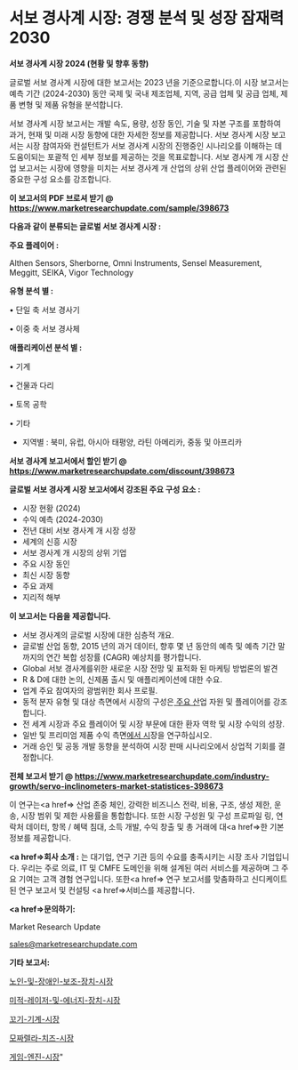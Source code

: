 # 서보 경사계 시장: 경쟁 분석 및 성장 잠재력 2030

<strong>서보 경사계 시장 2024 (현황 및 향후 동향)</strong>

글로벌 서보 경사계 시장에 대한 보고서는 2023 년을 기준으로합니다.이 시장 보고서는 예측 기간 (2024-2030) 동안 국제 및 국내 제조업체, 지역, 공급 업체 및 공급 업체, 제품 변형 및 제품 유형을 분석합니다.

서보 경사계 시장 보고서는 개발 속도, 용량, 성장 동인, 기술 및 자본 구조를 포함하여 과거, 현재 및 미래 시장 동향에 대한 자세한 정보를 제공합니다. 서보 경사계 시장 보고서는 시장 참여자와 컨설턴트가 서보 경사계 시장의 진행중인 시나리오를 이해하는 데 도움이되는 포괄적 인 세부 정보를 제공하는 것을 목표로합니다. 서보 경사계 개 시장 산업 보고서는 시장에 영향을 미치는 서보 경사계 개 산업의 상위 산업 플레이어와 관련된 중요한 구성 요소를 강조합니다.



<strong>이 보고서의 PDF 브로셔 받기 @ <a href=https://www.marketresearchupdate.com/sample/398673>https://www.marketresearchupdate.com/sample/398673</a></strong>



<strong>다음과 같이 분류되는 글로벌 서보 경사계 시장 :</strong>



<strong>주요 플레이어 :</strong>

Althen Sensors, Sherborne, Omni Instruments, Sensel Measurement, Meggitt, SEIKA, Vigor Technology



<strong>유형 분석 별 :</strong>

• 단일 축 서보 경사기

• 이중 축 서보 경사체



<strong>애플리케이션 분석 별 :</strong>

• 기계

• 건물과 다리

• 토목 공학

• 기타

<ul>
  <li>지역별 : 북미, 유럽, 아시아 태평양, 라틴 아메리카, 중동 및 아프리카</li>
</ul>


<strong>서보 경사계 보고서에서 할인 받기 @ <a href=https://www.marketresearchupdate.com/discount/398673>https://www.marketresearchupdate.com/discount/398673</a></strong>



<strong>글로벌 서보 경사계 시장 보고서에서 강조된 주요 구성 요소 :</strong>
<ul>
  <li>시장 현황 (2024)</li>
  <li>수익 예측 (2024-2030)</li>
  <li>전년 대비 서보 경사계 개 시장 성장</li>
  <li>세계의 신흥 시장</li>
  <li>서보 경사계 개 시장의 상위 기업</li>
  <li>주요 시장 동인</li>
  <li>최신 시장 동향</li>
  <li>주요 과제</li>
  <li>지리적 해부</li>
</ul>


<strong>이 보고서는 다음을 제공합니다.</strong>
<ul>
  <li>서보 경사계의 글로벌 시장에 대한 심층적 개요.</li>
  <li>글로벌 산업 동향, 2015 년의 과거 데이터, 향후 몇 년 동안의 예측 및 예측 기간 말까지의 연간 복합 성장률 (CAGR) 예상치를 평가합니다.</li>
  <li>Global 서보 경사계를위한 새로운 시장 전망 및 표적화 된 마케팅 방법론의 발견</li>
  <li>R &amp; D에 대한 논의, 신제품 출시 및 애플리케이션에 대한 수요.</li>
  <li>업계 주요 참여자의 광범위한 회사 프로필.</li>
  <li>동적 분자 유형 및 대상 측면에서 시장의 구성은<a href=> 주요 산</a>업 자원 및 플레이어를 강조합니다.</li>
  <li>전 세계 시장과 주요 플레이어 및 시장 부문에 대한 환자 역학 및 시장 수익의 성장.</li>
  <li>일반 및 프리미엄 제품 수익 측면<a href=>에서 시</a>장을 연구하십시오.</li>
  <li>거래 승인 및 공동 개발 동향을 분석하여 시장 판매 시나리오에서 상업적 기회를 결정합니다.</li>
</ul>



<strong>전체 보고서 받기 @ <a href=https://www.marketresearchupdate.com/industry-growth/servo-inclinometers-market-statistices-398673>https://www.marketresearchupdate.com/industry-growth/servo-inclinometers-market-statistices-398673</a></strong>

이 연구는<a href=> 산업 존중</a> 체인, 강력한 비즈니스 전략, 비용, 구조, 생성 제한, 운송, 시장 범위 및 제한 사용률을 통합합니다. 또한 시장 구성원 및 구성 프로파일 링, 연락처 데이터, 항목 / 혜택 침대, 소득 개발, 수익 창출 및 총 거래에 대<a href=>한 기본 </a>정보를 제공합니다.



<strong><a href=>회사 소</a>개 :</strong>
는 대기업, 연구 기관 등의 수요를 충족시키는 시장 조사 기업입니다. 우리는 주로 의료, IT 및 CMFE 도메인을 위해 설계된 여러 서비스를 제공하며 그 주요 기여는 고객 경험 연구입니다. 또한<a href=> 연구 보</a>고서를 맞춤화하고 신디케이트 된 연구 보고서 및 컨설팅 <a href=>서비스</a>를 제공합니다.



<strong><a href=>문의하기:</a></strong>

Market Research Update

sales@marketresearchupdate.com



<strong>기타 보고서:</strong>

<a href=https://www.linkedin.com/pulse/노인-및-장애인-보조-장치-시장-경쟁-분석-성장-잠재력-2029/>노인-및-장애인-보조-장치-시장</a>

<a href=https://www.linkedin.com/pulse/미적-레이저-및-에너지-장치-시장-경쟁-분석-성장-잠재력-2029-nbwgf/>미적-레이저-및-에너지-장치-시장</a>

<a href=https://www.linkedin.com/pulse/꼬기-기계-시장-경쟁-분석-및-성장-잠재력-2029-isdailynews-7o5jf/>꼬기-기계-시장</a>

<a href=https://www.linkedin.com/pulse/모짜렐라-치즈-시장-동향-및-성장-전망-consumer-connection-compendium-ana-dc4hf/>모짜렐라-치즈-시장</a>

<a href=https://www.linkedin.com/pulse/게임-엔진-시장-진입-전략-및-위험-평가2029년-trendsetters-talk-360-analysis-8ujbf/>게임-엔진-시장</a>"

